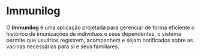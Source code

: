 # Immunilog

O **Immunilog** é uma aplicação projetada para gerenciar de forma eficiente o histórico de imunizações de indivíduos e seus dependentes, o sistema permite que usuários registrem, acompanhem e sejam notificados sobre as vacinas necessárias para si e seus familiares.